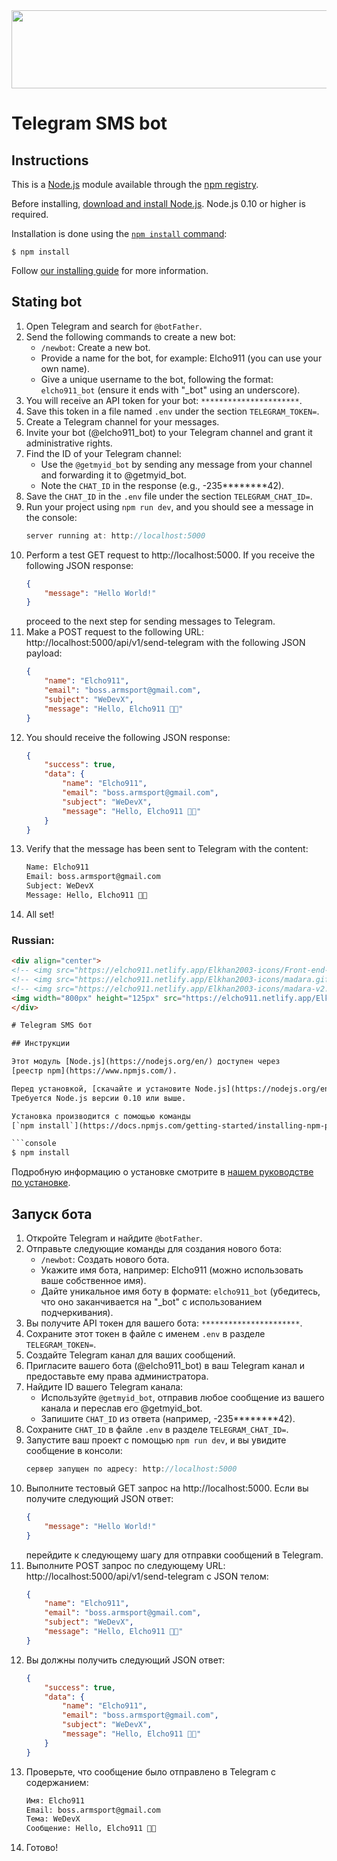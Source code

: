 <div align="center">
<!-- <img src="https://elcho911.netlify.app/Elkhan2003-icons/Front-end-DevX.gif"/> -->
<!-- <img src="https://elcho911.netlify.app/Elkhan2003-icons/madara.gif"/> -->
<!-- <img src="https://elcho911.netlify.app/Elkhan2003-icons/madara-v2.gif"/> -->
<img width="800px" height="125px" src="https://elcho911.netlify.app/Elkhan2003-icons/elcho.gif"/>
</div>

# Telegram SMS bot

## Instructions

This is a [Node.js](https://nodejs.org/en/) module available through the
[npm registry](https://www.npmjs.com/).

Before installing, [download and install Node.js](https://nodejs.org/en/download/).
Node.js 0.10 or higher is required.

Installation is done using the
[`npm install` command](https://docs.npmjs.com/getting-started/installing-npm-packages-locally):

```console
$ npm install
```

Follow [our installing guide](http://expressjs.com/en/starter/installing.html)
for more information.

## Stating bot

1. Open Telegram and search for `@botFather`.
2. Send the following commands to create a new bot:
    - `/newbot`: Create a new bot.
    - Provide a name for the bot, for example: Elcho911 (you can use your own name).
    - Give a unique username to the bot, following the format: `elcho911_bot` (ensure it ends with "_bot" using an underscore).
3. You will receive an API token for your bot: `**********************`.
4. Save this token in a file named `.env` under the section `TELEGRAM_TOKEN=`.
5. Create a Telegram channel for your messages.
6. Invite your bot (@elcho911_bot) to your Telegram channel and grant it administrative rights.
7. Find the ID of your Telegram channel:
    - Use the `@getmyid_bot` by sending any message from your channel and forwarding it to @getmyid_bot.
    - Note the `CHAT_ID` in the response (e.g., -235********42).
8. Save the `CHAT_ID` in the `.env` file under the section `TELEGRAM_CHAT_ID=`.
9. Run your project using `npm run dev`, and you should see a message in the console:
    ```ts
    server running at: http://localhost:5000
    ```
10. Perform a test GET request to http://localhost:5000. If you receive the following JSON response:
    ```json
    {
    	"message": "Hello World!"
    }
    ```
    proceed to the next step for sending messages to Telegram.
11. Make a POST request to the following URL: http://localhost:5000/api/v1/send-telegram with the following JSON payload:
    ```json
    {
    	"name": "Elcho911",
    	"email": "boss.armsport@gmail.com",
    	"subject": "WeDevX",
    	"message": "Hello, Elcho911 👋🏻"
    }
    ```
12. You should receive the following JSON response:
    ```json
    {
    	"success": true,
    	"data": {
    		"name": "Elcho911",
    		"email": "boss.armsport@gmail.com",
    		"subject": "WeDevX",
    		"message": "Hello, Elcho911 👋🏻"
    	}
    }
    ```
13. Verify that the message has been sent to Telegram with the content:
    ```txt
    Name: Elcho911
    Email: boss.armsport@gmail.com
    Subject: WeDevX
    Message: Hello, Elcho911 👋🏻
    ```
14. All set!



### Russian:
```html
<div align="center">
<!-- <img src="https://elcho911.netlify.app/Elkhan2003-icons/Front-end-DevX.gif"/> -->
<!-- <img src="https://elcho911.netlify.app/Elkhan2003-icons/madara.gif"/> -->
<!-- <img src="https://elcho911.netlify.app/Elkhan2003-icons/madara-v2.gif"/> -->
<img width="800px" height="125px" src="https://elcho911.netlify.app/Elkhan2003-icons/elcho.gif"/>
</div>

# Telegram SMS бот

## Инструкции

Этот модуль [Node.js](https://nodejs.org/en/) доступен через
[реестр npm](https://www.npmjs.com/).

Перед установкой, [скачайте и установите Node.js](https://nodejs.org/en/download/).
Требуется Node.js версии 0.10 или выше.

Установка производится с помощью команды
[`npm install`](https://docs.npmjs.com/getting-started/installing-npm-packages-locally):

```console
$ npm install
```

Подробную информацию о установке смотрите в [нашем руководстве по установке](http://expressjs.com/en/starter/installing.html).

## Запуск бота

1. Откройте Telegram и найдите `@botFather`.
2. Отправьте следующие команды для создания нового бота:
    - `/newbot`: Создать нового бота.
    - Укажите имя бота, например: Elcho911 (можно использовать ваше собственное имя).
    - Дайте уникальное имя боту в формате: `elcho911_bot` (убедитесь, что оно заканчивается на "_bot" с использованием подчеркивания).
3. Вы получите API токен для вашего бота: `**********************`.
4. Сохраните этот токен в файле с именем `.env` в разделе `TELEGRAM_TOKEN=`.
5. Создайте Telegram канал для ваших сообщений.
6. Пригласите вашего бота (@elcho911_bot) в ваш Telegram канал и предоставьте ему права администратора.
7. Найдите ID вашего Telegram канала:
    - Используйте `@getmyid_bot`, отправив любое сообщение из вашего канала и переслав его @getmyid_bot.
    - Запишите `CHAT_ID` из ответа (например, -235********42).
8. Сохраните `CHAT_ID` в файле `.env` в разделе `TELEGRAM_CHAT_ID=`.
9. Запустите ваш проект с помощью `npm run dev`, и вы увидите сообщение в консоли:
    ```ts
    сервер запущен по адресу: http://localhost:5000
    ```
10. Выполните тестовый GET запрос на http://localhost:5000. Если вы получите следующий JSON ответ:
    ```json
    {
    	"message": "Hello World!"
    }
    ```
    перейдите к следующему шагу для отправки сообщений в Telegram.
11. Выполните POST запрос по следующему URL: http://localhost:5000/api/v1/send-telegram с JSON телом:
    ```json
    {
    	"name": "Elcho911",
    	"email": "boss.armsport@gmail.com",
    	"subject": "WeDevX",
    	"message": "Hello, Elcho911 👋🏻"
    }
    ```
12. Вы должны получить следующий JSON ответ:
    ```json
    {
    	"success": true,
    	"data": {
    		"name": "Elcho911",
    		"email": "boss.armsport@gmail.com",
    		"subject": "WeDevX",
    		"message": "Hello, Elcho911 👋🏻"
    	}
    }
    ```
13. Проверьте, что сообщение было отправлено в Telegram с содержанием:
    ```txt
    Имя: Elcho911
    Email: boss.armsport@gmail.com
    Тема: WeDevX
    Сообщение: Hello, Elcho911 👋🏻
    ```
14. Готово!
```
